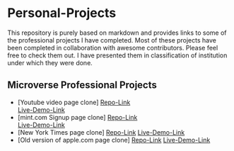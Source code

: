# Personal-Projects

This repository is purely based on markdown and provides links to some of the professional projects I have completed. Most of these projects have been completed in collaboration with awesome contributors.
Please feel free to check them out.
I have presented them in classification of institution under which they were done.

## Microverse Professional Projects
- [Youtube video page clone]
    [Repo-Link](https://github.com/vanheaven-ui/youtube_clone/)   
    [Live-Demo-Link](https://mikearaya.github.io/youtube_clone)
- [mint.com Signup page clone] 
    [Repo-Link](https://github.com/vanheaven-ui/signup-page)    
    [Live-Demo-Link](https://vanheaven-ui.github.io/signup-page)
- [New York Times page clone] 
    [Repo-Link](https://github.com/vanheaven-ui/The-New-York-Times/) 
    [Live-Demo-Link](https://rawcdn.githack.com/SafaErden/The-New-York-Times/36402d7baa68bf29302f3de1459e4b4c0e7d2fd3/index.html)
- [Old version of apple.com page clone] 
    [Repo-Link](https://github.com/vanheaven-ui/apple-clone) 
    [Live-Demo-Link](https://raw.githack.com/vanheaven-ui/apple-clone/master/index.html)
